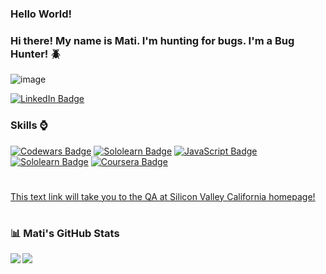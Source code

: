 
### Hello World!
### Hi there!  My name is Mati. I'm hunting for bugs. I'm a Bug Hunter! :beetle:

![image](https://user-images.githubusercontent.com/84297420/125023753-5e4da480-e034-11eb-920f-045f4b46e3c9.png)

[![LinkedIn Badge](https://img.shields.io/badge/LinkedIn-Profile-informational?style=flat&logo=linkedin&logoColor=white&color=0D76A8)](https://www.linkedin.com/in/mati-lehissaar/)

### Skills ⌚
[![Codewars Badge](https://img.shields.io/badge/Codewars-Profile-informational?style=flat&logo=codewars&logoColor=white&color=b1361e)](https://www.codewars.com/users/matijoingithub)
[![Sololearn Badge](https://img.shields.io/badge/Sololearn-SQL-informational?style=flat&logo=sololearn&logoColor=white&color=FFA500)](https://www.sololearn.com/certificates/course/en/21775668/1060/landscape/png)
[![JavaScript Badge](https://img.shields.io/badge/Sololearn-JavaScript-informational?style=flat&logo=sololearn&logoColor=white&color=FFEF00)](https://www.sololearn.com/certificates/course/en/21775668/1024/landscape/png)
[![Sololearn Badge](https://img.shields.io/badge/Sololearn-PythonCore-informational?style=flat&logo=sololearn&logoColor=white&color=4E5180)](https://www.sololearn.com/certificates/course/en/21775668/1073/landscape/png)
[![Coursera Badge](https://img.shields.io/badge/Coursera-ITSupport-informational?style=flat&logo=coursera&logoColor=white&color=2B60DE)](https://www.coursera.org/account/accomplishments/certificate/ADU8JW8U5YRS)

#
[This text link will take you to the QA at Silicon Valley California homepage!](https://qasv.us/en)
#

#

### 📊 Mati's GitHub Stats
<a href="https://github.com/matijoingithub/github-readme-stats">
  <img align="left" src="https://github-readme-stats.vercel.app/api?username=matijoingithub&count_private=true&show_icons=true&theme=radical" />
</a>

<a href="https://github.com/matijoingithub/github-readme-stats">
  <img align="left" src="https://github-readme-stats.vercel.app/api?username=matijoingithub&count_private=true&show_icons=true&theme=blue" />
</a>




<!--
**matijoingithub/matijoingithub** is a ✨ _special_ ✨ repository because its `README.md` (this file) appears on your GitHub profile.

Here are some ideas to get you started:

- 🔭 I’m currently working on ...
- 🌱 I’m currently learning ...
- 👯 I’m looking to collaborate on ...
- 🤔 I’m looking for help with ...
- 💬 Ask me about ...
- 📫 How to reach me: ...
- 😄 Pronouns: ...
- ⚡ Fun fact: ...
- 👋

<a href="https://github.com/braydoncoyer/tailwindcss-v2-dark-mode-template">
  <img align="center" style="margin:1rem 0.5rem" src="https://github-readme-stats.vercel.app/api/pin/?username=braydoncoyer&repo=tailwindcss-v2-dark-mode-template&title_color=ffffff&text_color=c9cacc&icon_color=4AB197&bg_color=1A2B34" />
</a>

<br>


